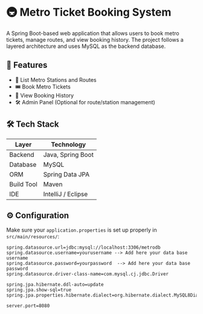 # 🚇 Metro Ticket Booking System

A Spring Boot-based web application that allows users to book metro tickets, manage routes, and view booking history. The project follows a layered architecture and uses MySQL as the backend database.

## 📌 Features

- 📍 List Metro Stations and Routes
- 🎟️ Book Metro Tickets
- 🧾 View Booking History
- 🛠️ Admin Panel (Optional for route/station management)

## 🛠 Tech Stack

| Layer        | Technology        |
|--------------|-------------------|
| Backend      | Java, Spring Boot |
| Database     | MySQL             |
| ORM          | Spring Data JPA   |
| Build Tool   | Maven             |
| IDE          | IntelliJ / Eclipse |


## ⚙️ Configuration

Make sure your `application.properties` is set up properly in `src/main/resources/`:

```properties
spring.datasource.url=jdbc:mysql://localhost:3306/metrodb
spring.datasource.username=yourusername --> Add here your data base username
spring.datasource.password=yourpassword  --> Add here your data base password
spring.datasource.driver-class-name=com.mysql.cj.jdbc.Driver

spring.jpa.hibernate.ddl-auto=update
spring.jpa.show-sql=true
spring.jpa.properties.hibernate.dialect=org.hibernate.dialect.MySQL8Dialect

server.port=8080

```
